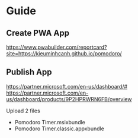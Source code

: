 # Guide

## Create PWA App
https://www.pwabuilder.com/reportcard?site=https://kieuminhcanh.github.io/pomodoro/

## Publish App
https://partner.microsoft.com/en-us/dashboard/#
https://partner.microsoft.com/en-us/dashboard/products/9P2HPRWRN6FB/overview

Upload 2 files
- Pomodoro Timer.msixbundle
- Pomodoro Timer.classic.appxbundle
